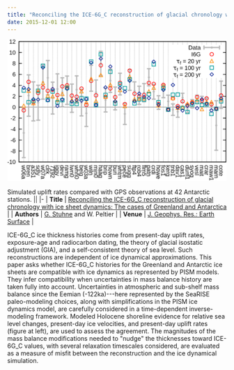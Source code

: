 ```yaml
---
title: "Reconciling the ICE-6G_C reconstruction of glacial chronology with ice sheet dynamics: The cases of Greenland and Antarctica"
date: 2015-12-01 12:00
---
```


![Simulated uplift rates compared with GPS observations at 42 Antarctic stations.](/img/applications/stuhnepeltier2015.png)

Simulated uplift rates compared with GPS observations at 42 Antarctic stations.
||
|-
| **Title** | [Reconciling the ICE-6G_C reconstruction of glacial chronology with ice sheet dynamics: The cases of Greenland and Antarctica](http://onlinelibrary.wiley.com/doi/10.1002/2015JF003580/full) |
| **Authors** | [G. Stuhne](http://www.atmosp.physics.utoronto.ca/people/gordan/) and W. Peltier |
| **Venue** |  [J. Geophys. Res.: Earth Surface](http://agupubs.onlinelibrary.wiley.com/agu/jgr/journal/10.1002/(ISSN)2169-9011/) |

ICE-6G_C ice thickness histories come from present-day uplift rates, exposure-age and radiocarbon dating, the theory of glacial isostatic adjustment (GIA), and a self-consistent theory of sea level. Such reconstructions are independent of ice dynamical approximations. This paper asks whether ICE-6G_C histories for the Greenland and Antarctic ice sheets are compatible with ice dynamics as represented by PISM models. They infer compatibility when uncertainties in mass balance history are taken fully into account. Uncertainties in atmospheric and sub-shelf mass balance since the Eemian (-122ka)---here represented by the SeaRISE paleo-modeling choices, along with simplifications in the PISM ice dynamics model, are carefully considered in a time-dependent inverse-modeling framework. Modeled Holocene shoreline evidence for relative sea level changes, present-day ice velocities, and present-day uplift rates (figure at left), are used to assess the agreement. The magnitudes of the mass balance modifications needed to "nudge" the thicknesses toward ICE-6G_C values, with several relaxation timescales considered, are evaluated as a measure of misfit between the reconstruction and the ice dynamical simulation.

